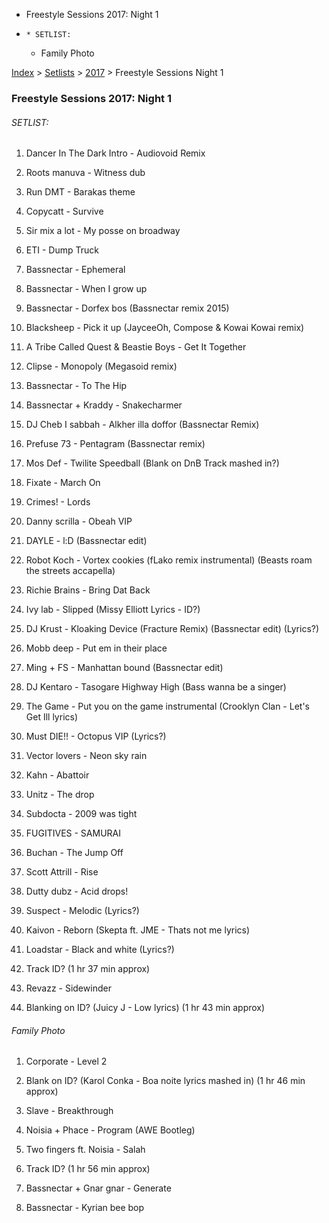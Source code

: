   * Freestyle Sessions 2017: Night 1
  *     * SETLIST:
    * Family Photo

[Index](https://www.reddit.com/r/bassnectar/wiki/index) >
[Setlists](https://www.reddit.com/r/bassnectar/wiki/interactive/setlists) >
[2017](https://www.reddit.com/r/bassnectar/wiki/interactive/setlists/2017) >
Freestyle Sessions Night 1

### Freestyle Sessions 2017: Night 1

###### SETLIST:

  1. Dancer In The Dark Intro - Audiovoid Remix

  2. Roots manuva - Witness dub

  3. Run DMT - Barakas theme

  4. Copycatt - Survive 

  5. Sir mix a lot - My posse on broadway

  6. ETI - Dump Truck

  7. Bassnectar - Ephemeral

  8. Bassnectar - When I grow up

  9. Bassnectar - Dorfex bos (Bassnectar remix 2015)

  10. Blacksheep - Pick it up (JayceeOh, Compose & Kowai Kowai remix)

  11. A Tribe Called Quest & Beastie Boys - Get It Together

  12. Clipse - Monopoly (Megasoid remix)

  13. Bassnectar - To The Hip

  14. Bassnectar + Kraddy - Snakecharmer

  15. DJ Cheb I sabbah - Alkher illa doffor (Bassnectar Remix)

  16. Prefuse 73 - Pentagram (Bassnectar remix)

  17. Mos Def - Twilite Speedball (Blank on DnB Track mashed in?)

  18. Fixate - March On

  19. Crimes! - Lords

  20. Danny scrilla - Obeah VIP

  21. DAYLE - l:D (Bassnectar edit)

  22. Robot Koch - Vortex cookies (fLako remix instrumental) (Beasts roam the streets accapella)

  23. Richie Brains - Bring Dat Back

  24. Ivy lab - Slipped (Missy Elliott Lyrics - ID?)

  25. DJ Krust - Kloaking Device (Fracture Remix) (Bassnectar edit) (Lyrics?)

  26. Mobb deep - Put em in their place

  27. Ming + FS - Manhattan bound (Bassnectar edit)

  28. DJ Kentaro - Tasogare Highway High (Bass wanna be a singer)

  29. The Game - Put you on the game instrumental (Crooklyn Clan - Let's Get Ill lyrics) 

  30. Must DIE!! - Octopus VIP (Lyrics?)

  31. Vector lovers - Neon sky rain

  32. Kahn - Abattoir

  33. Unitz - The drop

  34. Subdocta - 2009 was tight

  35. FUGITIVES - SAMURAI

  36. Buchan - The Jump Off

  37. Scott Attrill - Rise

  38. Dutty dubz - Acid drops!

  39. Suspect - Melodic (Lyrics?)

  40. Kaivon - Reborn (Skepta ft. JME - Thats not me lyrics)

  41. Loadstar - Black and white (Lyrics?)

  42. Track ID? (1 hr 37 min approx)

  43. Revazz - Sidewinder

  44. Blanking on ID? (Juicy J - Low lyrics) (1 hr 43 min approx)

###### Family Photo

  1. Corporate - Level 2

  2. Blank on ID? (Karol Conka - Boa noite lyrics mashed in) (1 hr 46 min approx)

  3. Slave - Breakthrough

  4. Noisia + Phace - Program (AWE Bootleg)

  5. Two fingers ft. Noisia - Salah

  6. Track ID? (1 hr 56 min approx)

  7. Bassnectar + Gnar gnar - Generate

  8. Bassnectar - Kyrian bee bop

